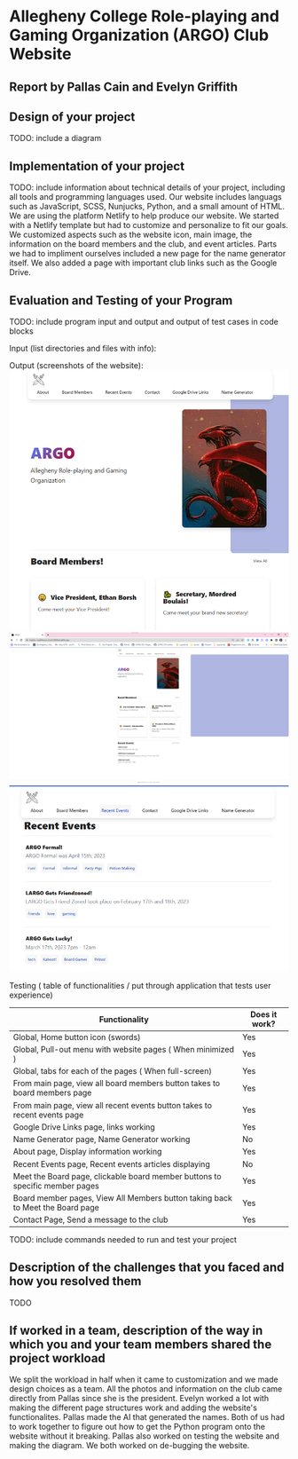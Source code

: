 # Allegheny College Role-playing and Gaming Organization (ARGO) Club Website

## Report by Pallas Cain and Evelyn Griffith

## Design of your project

TODO: include a diagram

## Implementation of your project

TODO: include information about technical details of your project, including all tools and programming languages used.
Our website includes languags such as JavaScript, SCSS, Nunjucks, Python, and a small amount of HTML. We are using the platform Netlify to help produce our website. We started with a Netlify template but had to customize and personalize to fit our goals. We customized aspects such as the website icon, main image, the information on the board members and the club, and event articles. Parts we had to impliment ourselves included a new page for the name generator itself. We also added a page with important club links such as the Google Drive.

## Evaluation and Testing of your Program

TODO: include program input and output and output of test cases in code blocks

Input (list directories and files with info):

Output (screenshots of the website):
![ARGO_main_page](../images/ARGO_mainpage.png)
![ARGO_zoom_out](../images/ARGO_zoom_out.png)
![ARGO_recent_events_page](../images/ARGO_recenteventspage.png)

Testing ( table of functionalities / put through application that tests user experience)

| Functionality                                                                  | Does it work? |
|--------------------------------------------------------------------------------|---------------|
| Global, Home button icon (swords)                                              | Yes           |
| Global, Pull-out menu with website pages ( When minimized )                    | Yes           |
| Global, tabs for each of the pages ( When full-screen)                         | Yes           |
| From main page, view all board members button takes to board members page      | Yes           |
| From main page, view all recent events button takes to recent events page      | Yes           |
| Google Drive Links page, links working                                         | Yes           |
| Name Generator page, Name Generator working                                    | No            |
| About page, Display information working                                        | Yes           |
| Recent Events page, Recent events articles displaying                          | No            |
| Meet the Board page, clickable board member buttons to specific member pages   | Yes           |
| Board member pages, View All Members button taking back to Meet the Board page | Yes           |
| Contact Page, Send a message to the club                                       | Yes           |

TODO: include commands needed to run and test your project

## Description of the challenges that you faced and how you resolved them

TODO

## If worked in a team, description of the way in which you and your team members shared the project workload

We split the workload in half when it came to customization and we made design choices as a team. All the photos and information on the club came directly from Pallas since she is the president. Evelyn worked a lot with making the different page structures work and adding the website's functionalites. Pallas made the AI that generated the names. Both of us had to work together to figure out how to get the Python program onto the website without it breaking. Pallas also worked on testing the website and making the diagram. We both worked on de-bugging the website.
